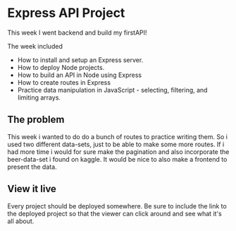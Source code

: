 # Express API Project

This week I went backend and build my firstAPI!

The week included

- How to install and setup an Express server.
- How to deploy Node projects.
- How to build an API in Node using Express
- How to create routes in Express
- Practice data manipulation in JavaScript - selecting, filtering, and limiting arrays.

## The problem

This week i wanted to do do a bunch of routes to practice writing them. So i used two different data-sets, just to be able to make some more routes. If i had more time i would for sure make the pagination and also incorporate the beer-data-set i found on kaggle. It would be nice to also make a frontend to present the data.

## View it live

Every project should be deployed somewhere. Be sure to include the link to the deployed project so that the viewer can click around and see what it's all about.
